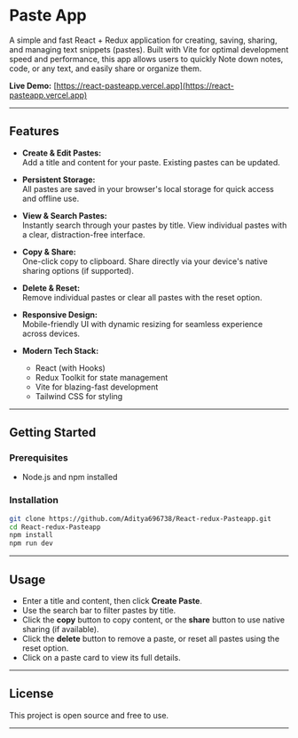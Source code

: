 # Paste App

A simple and fast React + Redux application for creating, saving, sharing, and managing text snippets (pastes). Built with Vite for optimal development speed and performance, this app allows users to quickly Note down notes, code, or any text, and easily share or organize them.

**Live Demo:** [https://react-pasteapp.vercel.app](https://react-pasteapp.vercel.app)

---

## Features

- **Create & Edit Pastes:**  
  Add a title and content for your paste. Existing pastes can be updated.

- **Persistent Storage:**  
  All pastes are saved in your browser's local storage for quick access and offline use.

- **View & Search Pastes:**  
  Instantly search through your pastes by title. View individual pastes with a clear, distraction-free interface.

- **Copy & Share:**  
  One-click copy to clipboard. Share directly via your device's native sharing options (if supported).

- **Delete & Reset:**  
  Remove individual pastes or clear all pastes with the reset option.

- **Responsive Design:**  
  Mobile-friendly UI with dynamic resizing for seamless experience across devices.

- **Modern Tech Stack:**  
  - React (with Hooks)
  - Redux Toolkit for state management
  - Vite for blazing-fast development
  - Tailwind CSS for styling
 
---

## Getting Started

### Prerequisites

- Node.js and npm installed

### Installation

```bash
git clone https://github.com/Aditya696738/React-redux-Pasteapp.git
cd React-redux-Pasteapp
npm install
npm run dev
```

---

## Usage

- Enter a title and content, then click **Create Paste**.
- Use the search bar to filter pastes by title.
- Click the **copy** button to copy content, or the **share** button to use native sharing (if available).
- Click the **delete** button to remove a paste, or reset all pastes using the reset option.
- Click on a paste card to view its full details.

---

## License

This project is open source and free to use.

---
